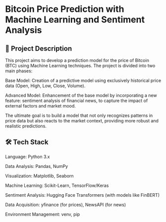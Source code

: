# Bitcoin Price Prediction with Machine Learning and Sentiment Analysis

## 📜 Project Description
This project aims to develop a prediction model for the price of Bitcoin (BTC) using Machine Learning techniques. The project is divided into two main phases:

Base Model: Creation of a predictive model using exclusively historical price data (Open, High, Low, Close, Volume).

Advanced Model: Enhancement of the base model by incorporating a new feature: sentiment analysis of financial news, to capture the impact of external factors and market mood.

The ultimate goal is to build a model that not only recognizes patterns in price data but also reacts to the market context, providing more robust and realistic predictions.

## 🛠️ Tech Stack
Language: Python 3.x

Data Analysis: Pandas, NumPy

Visualization: Matplotlib, Seaborn

Machine Learning: Scikit-Learn, TensorFlow/Keras

Sentiment Analysis: Hugging Face Transformers (with models like FinBERT)

Data Acquisition: yfinance (for prices), NewsAPI (for news)

Environment Management: venv, pip
